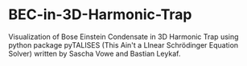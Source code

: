 # BEC-in-3D-Harmonic-Trap
Visualization of Bose Einstein Condensate in 3D Harmonic Trap using python package pyTALISES (This Ain't a LInear Schrödinger Equation Solver) written by Sascha Vowe and Bastian Leykaf. 
